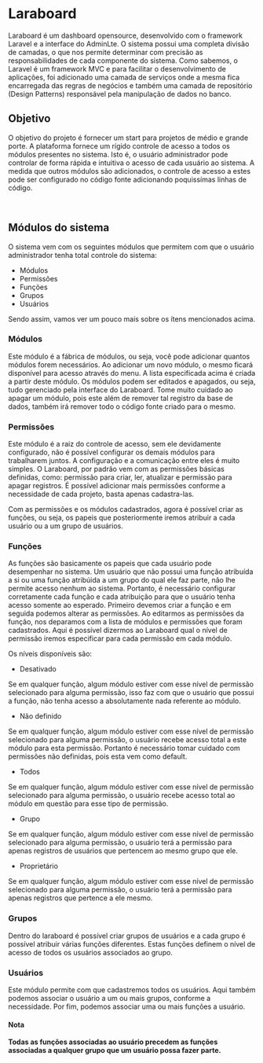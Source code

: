 # Laraboard
<p>Laraboard é um dashboard opensource, desenvolvido com o framework Laravel e a interface do AdminLte. O sistema possui uma completa divisão de camadas, o que nos permite determinar com precisão as responsabilidades de cada componente do sistema. Como sabemos, o Laravel é um framework MVC e para facilitar o desenvolvimento de aplicações, foi adicionado uma camada de serviços onde a mesma fica encarregada das regras de negócios e também uma camada de repositório (Design Patterns) responsável pela manipulação de dados no banco.</p>

## Objetivo
<p>O objetivo do projeto é fornecer um start para projetos de médio e grande porte. A plataforma fornece um rígido controle de acesso a todos os módulos presentes no sistema. Isto é, o usuário administrador pode controlar de forma rápida e intuitiva o acesso de cada usuário ao sistema. A medida que outros módulos são adicionados, o controle de acesso a estes pode ser configurado no código fonte adicionando poquissímas linhas de código.</p>
<br />

## Módulos do sistema
<p>O sistema vem com os seguintes módulos que permitem com que o usuário administrador tenha total controle do sistema:</p>
<ul>
    <li>Módulos</li>
    <li>Permissões</li>
    <li>Funções</li>
    <li>Grupos</li>
    <li>Usuários</li>
</ul>

<p>
    Sendo assim, vamos ver um pouco mais sobre os ítens mencionados acima.
    </p>

### Módulos
<p>
    Este módulo é a fábrica de módulos, ou seja, você pode adicionar quantos módulos forem necessários. Ao adicionar um novo módulo, o mesmo ficará disponível para acesso através do menu. A lista especificada acima é criada a partir deste módulo.
    Os módulos podem ser editados e apagados, ou seja, tudo gerenciado pela interface do Laraboard. Tome muito cuidado ao apagar um módulo, pois este além de remover tal registro da base de dados, também irá remover todo o código fonte criado para o mesmo.
</p>

### Permissões
<p>
Este módulo é a raiz do controle de acesso, sem ele devidamente configurado, não é possível configurar os demais módulos para trabalharem juntos. A configuração e a comunicação entre eles é muito simples.
    O Laraboard, por padrão vem com as permissões básicas definidas, como: permissão para criar, ler, atualizar e permissão para apagar registros. É possível adicionar mais permissões conforme a necessidade de cada projeto, basta apenas cadastra-las.
</p>

<p>
    Com as permissões e os módulos cadastrados, agora é possível criar as funções, ou seja, os papeis que posteriormente iremos atribuir a cada usuário ou a um grupo de usuários.
</p>

### Funções
<p>
    As funções são basicamente os papeis que cada usuário pode desempenhar no sistema. Um usuário que não possui uma função atribuída a si ou uma função atribúida a um grupo do qual ele faz parte, não lhe permite acesso nenhum ao sistema. Portanto, é necessário configurar corretamente cada função e cada atribuição para que o usuário tenha acesso somente ao esperado.
    Primeiro devemos criar a função e em seguida podemos alterar as permissões. Ao editarmos as permissões da função, nos deparamos com a lista de módulos e permissões que foram cadastrados. Aqui é possível dizermos ao Laraboard qual o nível de permissão iremos especificar para cada permissão em cada módulo.</p>
    <p>Os níveis disponíveis são:</p>
    <ul>
        <li>Desativado</li>
    </ul>
<p>
    Se em qualquer função, algum módulo estiver com esse nível de permissão selecionado para alguma permissão, isso faz com que o usuário que possui a função, não tenha acesso a absolutamente nada referente ao módulo.
</p>
    <ul>
        <li>Não definido</li>
    </ul>
<p>
    Se em qualquer função, algum módulo estiver com esse nível de permissão selecionado para alguma permissão, o usuário recebe acesso total a este módulo para esta permissão. Portanto é necessário tomar cuidado com permissões não definidas, pois esta vem como default.
</p>
    <ul>
        <li>Todos</li>
    </ul>
<p>
    Se em qualquer função, algum módulo estiver com esse nível de permissão selecionado para alguma permissão, o usuário recebe acesso total ao módulo em questão para esse tipo de permissão.
</p>
    <ul>
        <li>Grupo</li>
    </ul>
<p>
    Se em qualquer função, algum módulo estiver com esse nível de permissão selecionado para alguma permissão, o usuário terá a permissão para apenas registros de usuários que pertencem ao mesmo grupo que ele.
</p>
    <ul>
        <li>Proprietário</li>
    </ul>
<p>
    Se em qualquer função, algum módulo estiver com esse nível de permissão selecionado para alguma permissão, o usuário terá a permissão para apenas registros que pertence a ele mesmo.
</p>

### Grupos
<p>
    Dentro do laraboard é possível criar grupos de usuários e a cada grupo é possível atribuir várias funções diferentes. Estas funções definem o nível de acesso de todos os usuários associados ao grupo. 
    </p>
    
### Usuários
<p>
    Este módulo permite com que cadastremos todos os usuários. Aqui também podemos associar o usuário a um ou mais grupos, conforme a necessidade. Por fim, podemos associar uma ou mais funções a usuário.
    </p>
    
#### Nota
<p>
   <b> Todas as funções associadas ao usuário precedem as funções associadas a qualquer grupo que um usuário possa fazer parte.</b>
    </p>
    
    
